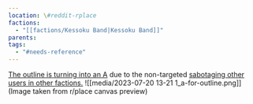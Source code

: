 ```yaml
---
location: \#reddit-rplace
factions:
  - "[[factions/Kessoku Band|Kessoku Band]]"
parents: 
tags:
  - "#needs-reference"
---
```

[The outline is turning into an A](https://discord.com/channels/1093664259273130084/1131230952119615600/1131576497048662106) due to the non-targeted [sabotaging other users in other factions.](https://discord.com/channels/1093664259273130084/1131230952119615600/1131577051036524624)
![[media/2023-07-20 13-21 1_a-for-outline.png]]
(Image taken from r/place canvas preview)
